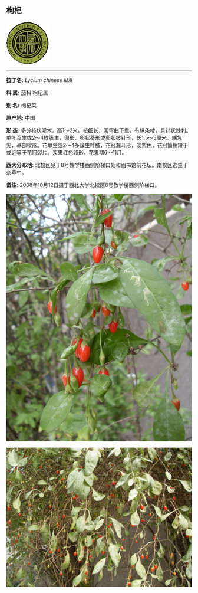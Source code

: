 ## 枸杞

![西北大学校园网络植物志](JPG/nwu.gif)

---

**拉丁名:**  _Lycium chinese Mill_

**科 属:** 茄科 枸杞属

**别 名:** 枸杞菜

**原产地:** 中国

**形  态:** 多分枝状灌木，高1～2米。枝细长，常弯曲下垂，有纵条棱，具针状棘刺。单叶互生或2～4枚簇生，卵形、卵状菱形或卵状披针形，长1.5～5厘米，端急尖，基部楔形。花单生或2～4多簇生叶腋，花冠漏斗形，淡紫色，花冠筒稍短于或近等于花冠裂片。浆果红色卵形，花果期6～11月。

**西大分布地:** 北校区见于8号教学楼西侧阶梯口处和图书馆前花坛。南校区逸生于杂草中。　

**备注:** 2008年10月12日摄于西北大学北校区8号教学楼西侧阶梯口。

![枸杞](JPG/枸杞.JPG) 

![枸杞](JPG/枸杞1.JPG) 

